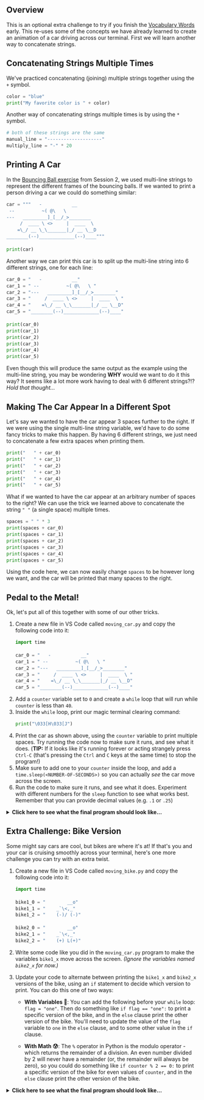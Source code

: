 ## Overview

This is an optional extra challenge to try if you finish the [Vocabulary Words](exercise_vocabulary.md) early. This re-uses some of the concepts we have already learned to create an animation of a car driving across our terminal. First we will learn another way to concatenate strings.

## Concatenating Strings Multiple Times

We've practiced concatenating (joining) multiple strings together using the `+` symbol.

```python
color = "blue"
print("My favorite color is " + color)
```

Another way of concatenating strings multiple times is by using the `*` symbol. 

```python
# both of these strings are the same
manual_line = "--------------------"
multiply_line = "-" * 20
```

## Printing A Car

In the [Bouncing Ball exercise](../../session2/classroom/exercise_ball.md) from Session 2, we used multi-line strings to represent the different frames of the bouncing balls. If we wanted to print a person driving a car we could do something similar: 

```python
car = """   -           __
 --          ~( @\   \ 
---   _________]_[__/_>________
     /  ____ \ <>     |  ____  \ 
    =\_/ __ \_\_______|_/ __ \__D
________(--)_____________(--)____"""

print(car)
```

Another way we can print this car is to split up the multi-line string into 6 different strings, one for each line: 

```python
car_0 = "   -           __"
car_1 = " --          ~( @\   \ "
car_2 = "---   _________]_[__/_>________"
car_3 = "     /  ____ \ <>     |  ____  \ "
car_4 = "    =\_/ __ \_\_______|_/ __ \__D"
car_5 = "________(--)_____________(--)____"

print(car_0)
print(car_1)
print(car_2)
print(car_3)
print(car_4)
print(car_5)
```

Even though this will produce the same output as the example using the multi-line string, you may be wondering **WHY** would we want to do it this way? It seems like a lot more work having to deal with 6 different strings?!?  *Hold that thought...*

## Making The Car Appear In a Different Spot 

Let's say we wanted to have the car appear 3 spaces further to the right. If we were using the single multi-line string variable, we'd have to do some fancy tricks to make this happen. By having 6 different strings, we just need to concatenate a few extra spaces when printing them. 

```python
print("   " + car_0)
print("   " + car_1)
print("   " + car_2)
print("   " + car_3)
print("   " + car_4)
print("   " + car_5)
```

What if we wanted to have the car appear at an arbitrary number of spaces to the right? We can use the trick we learned above to concatenate the string `" "` (a single space) multiple times. 

```python
spaces = " " * 3
print(spaces + car_0)
print(spaces + car_1)
print(spaces + car_2)
print(spaces + car_3)
print(spaces + car_4)
print(spaces + car_5)
```

Using the code here, we can now easily change `spaces` to be however long we want, and the car will be printed that many spaces to the right. 

## Pedal to the Metal!

Ok, let's put all of this together with some of our other tricks. 

1. Create a new file in VS Code called `moving_car.py` and copy the following code into it:
    ```python
    import time

    car_0 = "   -           __"
    car_1 = " --          ~( @\   \ "
    car_2 = "---   _________]_[__/_>________"
    car_3 = "     /  ____ \ <>     |  ____  \ "
    car_4 = "    =\_/ __ \_\_______|_/ __ \__D"
    car_5 = "________(--)_____________(--)____"
    ```
1. Add a `counter` variable set to `0` and create a `while` loop that will run while `counter` is less than `40`.
1. Inside the `while` loop, print our magic terminal clearing command:
    ```python
    print("\033[H\033[J")
    ```
1. Print the car as shown above, using the `counter` variable to print multiple spaces.  Try running the code now to make sure it runs, and see what it does. (**TIP:** If it looks like it's running forever or acting strangely press `Ctrl-C` (that's pressing the `Ctrl` and `C` keys at the same time) to stop the program!)
1. Make sure to add one to your `counter` inside the loop, and add a `time.sleep(<NUMBER-OF-SECONDS>)` so you can actually *see* the car move across the screen.
1. Run the code to make sure it runs, and see what it does. Experiment with different numbers for the `sleep` function to see what works best. Remember that you can provide decimal values (e.g. `.1` or `.25`)

<details>
<summary>
<b>Click here to see what the final program should look like...</b>
</summary>
<img src="moving_car.svg">
</details>

## Extra Challenge: Bike Version

Some might say cars are cool, but bikes are where it's at! If that's you and your car is cruising smoothly across your terminal, here's one more challenge you can try with an extra twist. 

1. Create a new file in VS Code called `moving_bike.py` and copy the following code into it:
    ```python
    import time

    bike1_0 = "        __o"
    bike1_1 = "    _`\<,_"
    bike1_2 = "    (-)/ (-)"

    bike2_0 = "        __o"
    bike2_1 = "    _`\<,_"
    bike2_2 = "    (+) L(+)"
    ```
1. Write some code like you did in the `moving_car.py` program to make the variables `bike1_x` move across the screen.  *(Ignore the variables named `bike2_x` for now.)*
1. Update your code to alternate between printing the `bike1_x` and `bike2_x` versions of the bike, using an `if` statement to decide which version to print. You can do this one of two ways:

    - **With Variables :triangular_flag_on_post:**: You can add the following before your `while` loop: `flag = "one"`. Then do something like `if flag == "one":` to print a specific version of the bike, and in the `else` clause print the other version of the bike. You'll need to update the value of the `flag` variable to `one` in the `else` clause, and to some other value in the `if` clause. 
    
    - **With Math :cold_sweat:**: The `%` operator in Python is the modulo operator - which returns the remainder of a division.  An even number divided by 2 will never have a remainder (or, the remainder will always be zero), so you could do something like `if counter % 2 == 0:` to print a specific version of the bike for even values of `counter`, and in the `else` clause print the other version of the bike.

<details>
<summary>
<b>Click here to see what the final program should look like...</b>
</summary>
<img src="moving_bike.svg">
</details>
